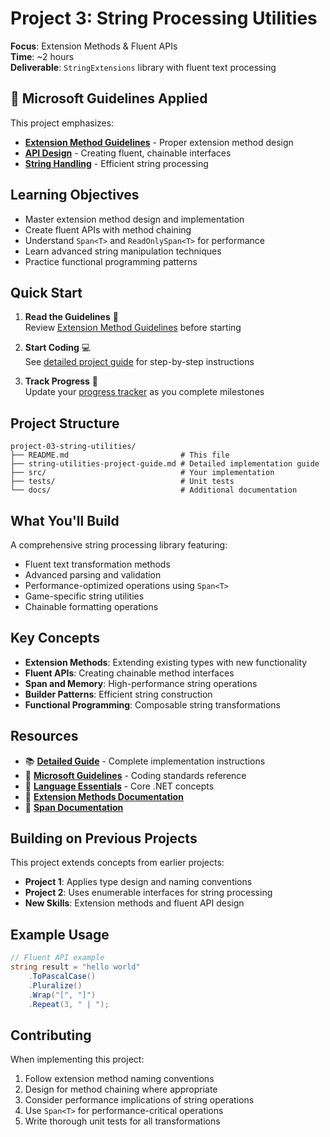 # Project 3: String Processing Utilities

**Focus**: Extension Methods & Fluent APIs  
**Time**: ~2 hours  
**Deliverable**: `StringExtensions` library with fluent text processing

## 📏 Microsoft Guidelines Applied

This project emphasizes:

- **[Extension Method Guidelines](../microsoft-design-guidelines.md#extension-method-guidelines)** - Proper extension method design
- **[API Design](../microsoft-design-guidelines.md#member-design-guidelines)** - Creating fluent, chainable interfaces
- **[String Handling](../microsoft-design-guidelines.md#string-usage-guidelines)** - Efficient string processing

## Learning Objectives

- Master extension method design and implementation
- Create fluent APIs with method chaining
- Understand `Span<T>` and `ReadOnlySpan<T>` for performance
- Learn advanced string manipulation techniques
- Practice functional programming patterns

## Quick Start

1. **Read the Guidelines** 📖  
   Review [Extension Method Guidelines](../microsoft-design-guidelines.md#extension-method-guidelines) before starting

2. **Start Coding** 💻  
   See [detailed project guide](string-utilities-project-guide.md) for step-by-step instructions

3. **Track Progress** 🎯  
   Update your [progress tracker](../progress-tracker.md) as you complete milestones

## Project Structure

```
project-03-string-utilities/
├── README.md                         # This file
├── string-utilities-project-guide.md # Detailed implementation guide
├── src/                              # Your implementation
├── tests/                            # Unit tests
└── docs/                             # Additional documentation
```

## What You'll Build

A comprehensive string processing library featuring:

- Fluent text transformation methods
- Advanced parsing and validation
- Performance-optimized operations using `Span<T>`
- Game-specific string utilities
- Chainable formatting operations

## Key Concepts

- **Extension Methods**: Extending existing types with new functionality
- **Fluent APIs**: Creating chainable method interfaces
- **Span<T> and Memory<T>**: High-performance string operations
- **Builder Patterns**: Efficient string construction
- **Functional Programming**: Composable string transformations

## Resources

- 📚 **[Detailed Guide](string-utilities-project-guide.md)** - Complete implementation instructions
- 📖 **[Microsoft Guidelines](../microsoft-design-guidelines.md)** - Coding standards reference
- 🧠 **[Language Essentials](../language-essentials.md)** - Core .NET concepts
- 📘 **[Extension Methods Documentation](https://learn.microsoft.com/en-us/dotnet/csharp/programming-guide/classes-and-structs/extension-methods)**
- 📘 **[Span<T> Documentation](https://learn.microsoft.com/en-us/dotnet/api/system.span-1)**

## Building on Previous Projects

This project extends concepts from earlier projects:

- **Project 1**: Applies type design and naming conventions
- **Project 2**: Uses enumerable interfaces for string processing
- **New Skills**: Extension methods and fluent API design

## Example Usage

```csharp
// Fluent API example
string result = "hello world"
    .ToPascalCase()
    .Pluralize()
    .Wrap("[", "]")
    .Repeat(3, " | ");
```

## Contributing

When implementing this project:

1. Follow extension method naming conventions
2. Design for method chaining where appropriate
3. Consider performance implications of string operations
4. Use `Span<T>` for performance-critical operations
5. Write thorough unit tests for all transformations
